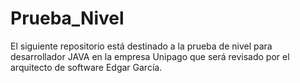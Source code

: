 # Prueba_Nivel
El siguiente repositorio está destinado a la prueba de nivel para desarrollador JAVA en la empresa Unipago
que será revisado por el arquitecto de software Edgar García.

